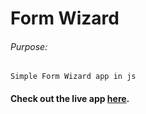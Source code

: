 # Form Wizard

###### Purpose:
    Simple Form Wizard app in js

#### Check out the live app [here](https://priyanka23-brs.github.io/Form-Wizard/).
